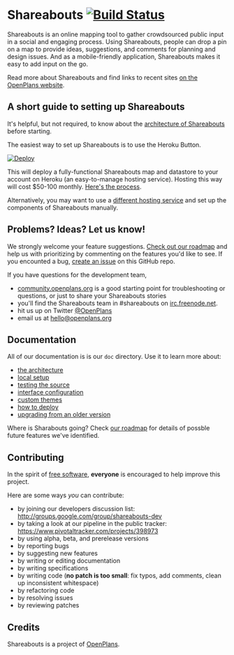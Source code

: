 Shareabouts [![Build Status](https://secure.travis-ci.org/openplans/shareabouts.png)](http://travis-ci.org/openplans/shareabouts)
===========

Shareabouts is an online mapping tool to gather crowdsourced public input in a social and engaging process. Using Shareabouts, people can drop a pin on a map to provide ideas, suggestions, and comments for planning and design issues. And as a mobile-friendly application, Shareabouts makes it easy to add input on the go.

Read more about Shareabouts and find links to recent sites [on the OpenPlans website](http://openplans.org/shareabouts/).


A short guide to setting up Shareabouts
-----------

It's helpful, but not required, to know about the [architecture of Shareabouts](https://github.com/openplans/shareabouts/blob/master/doc/ARCHITECTURE.md) before starting.

The easiest way to set up Shareabouts is to use the Heroku Button.

<a name="heroku-button"></a>[![Deploy](https://www.herokucdn.com/deploy/button.png)](https://heroku.com/deploy)

This will deploy a fully-functional Shareabouts map and datastore to your account on Heroku (an easy-to-manage hosting service). Hosting this way will cost $50-100 monthly. [Here's the process](https://github.com/openplans/shareabouts/blob/master/doc/HEROKU_BUTTON.md).

Alternatively, you may want to use a [different hosting service](https://github.com/openplans/shareabouts/blob/master/doc/DEPLOY.md) and set up the components of Shareabouts manually.


Problems? Ideas? Let us know!
--------------------

We strongly welcome your feature suggestions. [Check out our roadmap](https://trello.com/b/94MT3WRQ/openplans-roadmap) and help us with prioritizing by commenting on the features you'd like to see. If you encounted a bug, [create an issue](https://github.com/openplans/shareabouts/issues) on this GitHub repo.

If you have questions for the development team,
* [community.openplans.org](http://community.openplans.org) is a good starting point for troubleshooting or questions, or just to share your Shareabouts stories
* you'll find the Shareabouts team in #shareabouts on [irc.freenode.net](http://irc.freenode.net).
* hit us up on Twitter [@OpenPlans](http://twitter.com/openplans)
* email us at hello@openplans.org

Documentation
-------------
All of our documentation is is our `doc` directory. Use it to learn more about:
* [the architecture](https://github.com/openplans/shareabouts/blob/master/doc/ARCHITECTURE.md)
* [local setup](https://github.com/openplans/shareabouts/blob/master/doc/README.md)
* [testing the source](https://github.com/openplans/shareabouts/blob/master/doc/TESTING.md)
* [interface configuration](https://github.com/openplans/shareabouts/blob/master/doc/CONFIG.md)
* [custom themes](https://github.com/openplans/shareabouts/blob/master/doc/CUSTOM_THEME.md)
* [how to deploy](https://github.com/openplans/shareabouts/blob/master/doc/DEPLOY.md)
* [upgrading from an older version](https://github.com/openplans/shareabouts/blob/master/doc/UPGRADE.md)

Where is Sharabouts going? Check [our roadmap](https://trello.com/b/94MT3WRQ/openplans-roadmap) for details of possble future features we've identified.

Contributing
------------
In the spirit of [free software](http://www.fsf.org/licensing/essays/free-sw.html), **everyone** is encouraged to help improve this project.

Here are some ways *you* can contribute:

* by joining our developers discussion list: http://groups.google.com/group/shareabouts-dev
* by taking a look at our pipeline in the public tracker: https://www.pivotaltracker.com/projects/398973
* by using alpha, beta, and prerelease versions
* by reporting bugs
* by suggesting new features
* by writing or editing documentation
* by writing specifications
* by writing code (**no patch is too small**: fix typos, add comments, clean up inconsistent whitespace)
* by refactoring code
* by resolving issues
* by reviewing patches

Credits
-------------
Shareabouts is a project of [OpenPlans](http://openplans.org).
